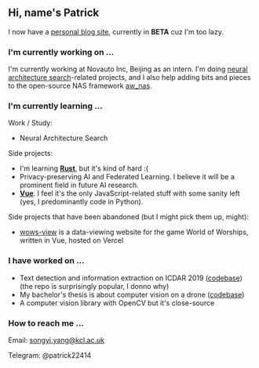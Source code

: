 ## Hi, name's Patrick
<!--
**patrick22414/patrick22414** is a ✨ _special_ ✨ repository because its `README.md` (this file) appears on your GitHub profile.

Here are some ideas to get you started:

- 🔭 I’m currently working on ...
- 🌱 I’m currently learning ...
- 👯 I’m looking to collaborate on ...
- 🤔 I’m looking for help with ...
- 💬 Ask me about ...
- 📫 How to reach me: ...
- 😄 Pronouns: ...
- ⚡ Fun fact: ...
-->

I now have a [personal blog site](https://patrick22414.substack.com/), currently in **BETA** cuz I'm too lazy.

### I'm currently working on ...

I'm currently working at Novauto Inc, Beijing as an intern. I'm doing [neural architecture search](https://en.wikipedia.org/wiki/Neural_architecture_search)-related projects, and I also help adding bits and pieces to the open-source NAS framework [aw_nas](https://github.com/walkerning/aw_nas).

### I'm currently learning ...

Work / Study:

- Neural Architecture Search

Side projects:

- I'm learning [**Rust**](https://www.rust-lang.org/), but it's kind of hard :(
- Privacy-preserving AI and Federated Learning. I believe it will be a prominent field in future AI research.
- [**Vue**](https://vuejs.org/). I feel it's the only JavaScript-related stuff with some sanity left (yes, I predominantly code in Python).

Side projects that have been abandoned (but I might pick them up, might):

- [wows-view](https://github.com/patrick22414/wows-view) is a data-viewing website for the game World of Worships, written in Vue, hosted on Vercel

### I have worked on ...

- Text detection and information extraction on ICDAR 2019 ([codebase](https://github.com/zzzDavid/ICDAR-2019-SROIE)) (the repo is surprisingly popular, I donno why)
- My bachelor's thesis is about computer vision on a drone ([codebase](https://github.com/patrick22414/drone-projects))
- A computer vision library with OpenCV but it's close-source

### How to reach me ...

Email: songyi.yang@kcl.ac.uk

Telegram: @patrick22414
